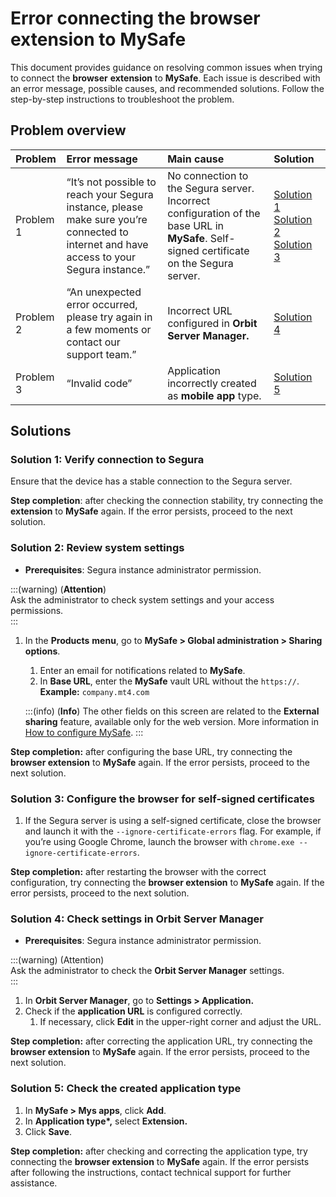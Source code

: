 # Error connecting the browser extension to MySafe

This document provides guidance on resolving common issues when trying to connect the **browser** **extension** to **MySafe**. Each issue is described with an error message, possible causes, and recommended solutions. Follow the step-by-step instructions to troubleshoot the problem.

## Problem overview

| Problem  | Error message  | Main cause | Solution  |
| :---- | :---- | :---- | :---- |
| Problem 1 | “It’s not possible to reach your Segura instance, please make sure you’re connected to internet and have access to your Segura instance.” | No connection to the Segura server. Incorrect configuration of the base URL in **MySafe**. Self-signed certificate on the Segura server. | [Solution 1](/v4/docs/error-connecting-the-browser-extension-to-mysafe#solution-1-verify-connection-to-Segura-solution1-verifyconnectiontosenhasegura) [Solution 2](/v4/docs/error-connecting-the-browser-extension-to-mysafe#solution-2-review-system-settings-solution2-reviewsystemsettings) [Solution 3](/v4/docs/error-connecting-the-browser-extension-to-mysafe#solution-3-configure-the-browser-for-selfsigned-certificates)  |
| Problem 2 | “An unexpected error occurred, please try again in a few moments or contact our support team.” | Incorrect URL configured in **Orbit Server Manager.**  | [Solution 4](/v4/docs/error-connecting-the-browser-extension-to-mysafe#solution-4-check-settings-in-orbit-config-manager-solution4-checksettingsinorbitconfigmanager)   |
| Problem 3 | “Invalid code” | Application incorrectly created as **mobile app** type.    | [Solution 5](/v4/docs/error-connecting-the-browser-extension-to-mysafe#solution-5-check-the-created-application-type-solution5-checkthecreatedapplicationtype)    |

## Solutions

### Solution 1: Verify connection to Segura 

Ensure that the device has a stable connection to the Segura server.

**Step completion**: after checking the connection stability, try connecting the **extension** to **MySafe** again. If the error persists, proceed to the next solution.



### Solution 2: Review system settings 
* **Prerequisites**: Segura instance administrator permission.

:::(warning) (**Attention**)  
Ask the administrator to check system settings and your access permissions.   
:::

1. In the **Products** **menu**, go to **MySafe \> Global administration \> Sharing options**.   
   1. Enter an email for notifications related to **MySafe**.   
   2.  In **Base URL**, enter the **MySafe** vault URL without the `https://`.   
      **Example:** `company.mt4.com`

   :::(info) (**Info**)
    The other fields on this screen are related to the **External sharing** feature, available only for the web version. More information in [How to configure MySafe](/v4/docs/how-to-configure-mysafe).
    :::

**Step completion:** after configuring the base URL, try connecting the **browser extension** to **MySafe** again. If the error persists, proceed to the next solution.

### Solution 3: Configure the browser for self-signed certificates

1. If the Segura server is using a self-signed certificate, close the browser and launch it with the `--ignore-certificate-errors` flag.  For example, if you’re using Google Chrome, launch the browser with `chrome.exe --ignore-certificate-errors`.


**Step completion:** after restarting the browser with the correct configuration, try connecting the **browser extension** to **MySafe** again. If the error persists, proceed to the next solution.

### Solution 4: Check settings in Orbit Server Manager 

* **Prerequisites**: Segura instance administrator permission.


:::(warning) (Attention)  
Ask the administrator to check the **Orbit Server Manager** settings.   
:::

1. In **Orbit Server Manager**, go to **Settings \> Application.**  
2. Check if the **application URL** is configured correctly.   
   1. If necessary, click **Edit** in the upper-right corner and adjust the URL.

**Step completion:** after correcting the application URL, try connecting the **browser extension** to **MySafe** again. If the error persists, proceed to the next solution.

###  Solution 5: Check the created application type 

1. In **MySafe \> Mys apps**, click **Add**.  
2. In **Application type\*,** select **Extension.**  
3. Click **Save**.

**Step completion:** after checking and correcting the application type, try connecting the **browser extension** to **MySafe** again.
If the error persists after following the instructions, contact technical support for further assistance.
